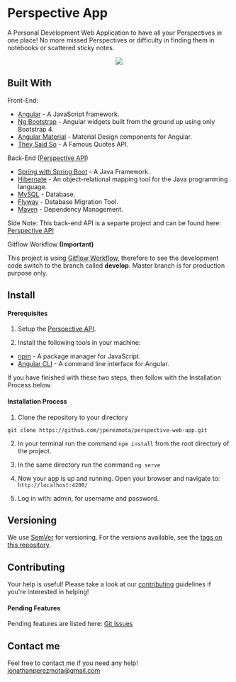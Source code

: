 # Perspective App

A Personal Development Web Application to have all your Perspectives in one place! No more missed Perspectives or difficulty in finding them in notebooks or scattered sticky notes.

<p align="center">
    <img src="https://i.postimg.cc/8zTwMsN6/responsive-mockup.png" />             
</p>

## Built With

Front-End:

* [Angular](https://angular.io/) - A JavaScript framework.
* [Ng Bootstrap](https://ng-bootstrap.github.io/#/home) - Angular widgets built from the ground up using only Bootstrap 4.
* [Angular Material](https://material.angular.io/) - Material Design components for Angular.
* [They Said So](https://theysaidso.com/api/) - A Famous Quotes API.

Back-End ([Perspective API](https://github.com/jperezmota/perspective-api))

* [Spring with Spring Boot](https://spring.io/projects/spring-boot) - A Java Framework.
* [Hibernate](https://hibernate.org/) - An object-relational mapping tool for the Java programming language.
* [MySQL](https://www.mysql.com/) - Database.
* [Flyway](https://flywaydb.org/) - Database Migration Tool.
* [Maven](https://maven.apache.org/) - Dependency Management.

Side Note: This back-end API is a separte project and can be found here: [Perspective API](https://github.com/jperezmota/perspective-api)

Gitflow Workflow **(Important)**

This project is using [Gitflow Workflow](https://www.atlassian.com/git/tutorials/comparing-workflows/gitflow-workflow), therefore to see the development code switch to the branch called **develop**. Master branch is for production purpose only.

## Install
#### Prerequisites

1. Setup the [Perspective API](https://github.com/jperezmota/perspective-web-app).

2. Install the following tools in your machine:

* [npm](https://www.npmjs.com) - A package manager for JavaScript.
* [Angular CLI](https://cli.angular.io/) - A command line interface for Angular.

If you have finished with these two steps, then follow with the Installation Process below.

#### Installation Process

1. Clone the repository to your directory
```
git clone https://github.com/jperezmota/perspective-web-app.git
```
2. In your terminal run the command ```npm install``` from the root directory of the project.

3. In the same directory run the command ```ng serve```

4. Now your app is up and running. Open your browser and navigate to: ```http://localhost:4200/```

5. Log in with: admin, for username and password.

## Versioning

We use [SemVer](http://semver.org/) for versioning. For the versions available, see the [tags on this repository](https://github.com/jperezmota/perspective-web-app/tags).

## Contributing

Your help is useful! Please take a look at our [contributing](https://github.com/jperezmota/WSellFiliates/CONTRIBUTING.md) guidelines if you're interested in helping!

#### Pending Features

Pending features are listed here: [Git Issues](https://github.com/jperezmota/perspective-web-app/issues)

## Contact me

Feel free to contact me if you need any help! jonathanperezmota@gmail.com
